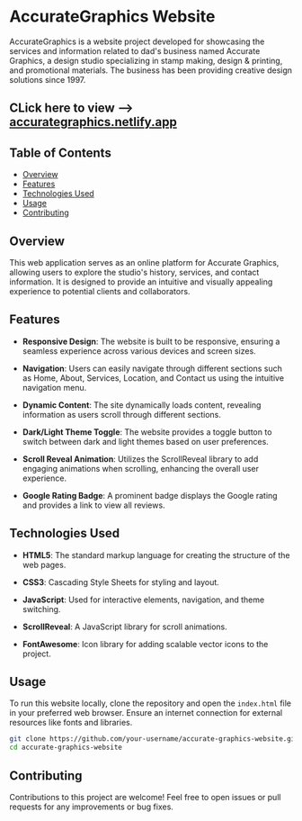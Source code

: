 # AccurateGraphics Website

AccurateGraphics is a website project developed for showcasing the services and information related to dad's business named Accurate Graphics, a design studio specializing in stamp making, design & printing, and promotional materials. The business has been providing creative design solutions since 1997.
## CLick here to view  -->  <a href="https://accurategraphics.netlify.app/" target="_blank">accurategraphics.netlify.app</a>
## Table of Contents
- [Overview](#overview)
- [Features](#features)
- [Technologies Used](#technologies-used)
- [Usage](#usage)
- [Contributing](#contributing)

## Overview

This web application serves as an online platform for Accurate Graphics, allowing users to explore the studio's history, services, and contact information. It is designed to provide an intuitive and visually appealing experience to potential clients and collaborators.

## Features

- **Responsive Design**: The website is built to be responsive, ensuring a seamless experience across various devices and screen sizes.

- **Navigation**: Users can easily navigate through different sections such as Home, About, Services, Location, and Contact us using the intuitive navigation menu.

- **Dynamic Content**: The site dynamically loads content, revealing information as users scroll through different sections.

- **Dark/Light Theme Toggle**: The website provides a toggle button to switch between dark and light themes based on user preferences.

- **Scroll Reveal Animation**: Utilizes the ScrollReveal library to add engaging animations when scrolling, enhancing the overall user experience.

- **Google Rating Badge**: A prominent badge displays the Google rating and provides a link to view all reviews.

## Technologies Used

- **HTML5**: The standard markup language for creating the structure of the web pages.

- **CSS3**: Cascading Style Sheets for styling and layout.

- **JavaScript**: Used for interactive elements, navigation, and theme switching.

- **ScrollReveal**: A JavaScript library for scroll animations.

- **FontAwesome**: Icon library for adding scalable vector icons to the project.

## Usage

To run this website locally, clone the repository and open the `index.html` file in your preferred web browser. Ensure an internet connection for external resources like fonts and libraries.

```bash
git clone https://github.com/your-username/accurate-graphics-website.git
cd accurate-graphics-website
```

## Contributing

Contributions to this project are welcome! Feel free to open issues or pull requests for any improvements or bug fixes.
